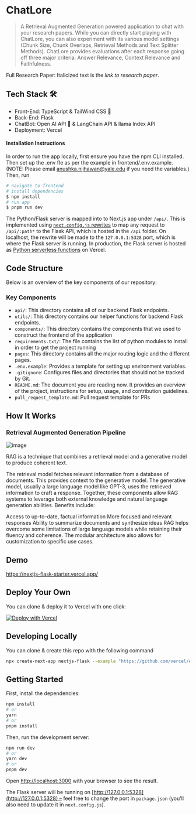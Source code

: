 
# ChatLore
> A Retrieval Augmented Generation powered application to chat with your research papers. While you can directly start playing with ChatLore, you can also experiment with its various model settings (Chunk Size, Chunk Overlaps, Retrieval Methods and Text Splitter Methods). ChatLore provides evaluations after each response going off three major criteria: Answer Relevance, Context Relevance and Faithfulness.

Full Research Paper: Italicized text is the *link to research paper*.

## Tech Stack 🛠️
- Front-End: TypeScript & TailWind CSS 🚀
- Back-End: Flask
- ChatBot: Open AI API 💬 & LangChain API & llama Index API
- Deployment: Vercel 


#### Installation Instructions 
In order to run the app locally, first ensure you have the npm CLI installed. 
Then set up the .env fle as per the example in frontend/.env.example.
(NOTE: Please email anushka.nijhawan@yale.edu if you need the variables.)
 Then, run
```bash
# navigate to frontend
# install dependencies
$ npm install
# run app
$ pnpm run dev
```

The Python/Flask server is mapped into to Next.js app under `/api/`.
This is implemented using [`next.config.js` rewrites](https://github.com/vercel/examples/blob/main/python/nextjs-flask/next.config.js) to map any request to `/api/:path*` to the Flask API, which is hosted in the `/api` folder.
On localhost, the rewrite will be made to the `127.0.0.1:5328` port, which is where the Flask server is running.
In production, the Flask server is hosted as [Python serverless functions](https://vercel.com/docs/concepts/functions/serverless-functions/runtimes/python) on Vercel.

## Code Structure
Below is an overview of the key components of our repository:

### Key Components

- `api/`: This directory contains all of our backend Flask endpoints.
- `utils/`: This directory contains our helper functions for backend Flask endpoints. 
- `components/`: This directory contains the components that we used to construct the frontend of the application
- `requirements.txt/`: The file contains the list of python modules to install in order to get the project running
- `pages`: This directory contains all the major routing logic and the different pages. 
- `.env.example`: Provides a template for setting up environment variables.
- `.gitignore`: Configures files and directories that should not be tracked by Git.
- `README.md`: The document you are reading now. It provides an overview of the project, instructions for setup, usage, and contribution guidelines.
- `pull_request_template.md`: Pull request template for PRs  


## How It Works

### Retrieval Augmented Generation Pipeline 
![image](https://github.com/snehasquasher/research-chat/assets/65848151/1bbbd3c8-d50b-4642-9ecb-5a0863e282ab)

RAG is a technique that combines a retrieval model and a generative model to produce coherent text.

The retrieval model fetches relevant information from a database of documents. This provides context to the generative model.
The generative model, usually a large language model like GPT-3, uses the retrieved information to craft a response.
Together, these components allow RAG systems to leverage both external knowledge and natural language generation abilities. Benefits include:

Access to up-to-date, factual information
More focused and relevant responses
Ability to summarize documents and synthesize ideas
RAG helps overcome some limitations of large language models while retaining their fluency and coherence. The modular architecture also allows for customization to specific use cases.


## Demo

https://nextjs-flask-starter.vercel.app/

## Deploy Your Own

You can clone & deploy it to Vercel with one click:

[![Deploy with Vercel](https://vercel.com/button)](https://vercel.com/new/clone?demo-title=Next.js%20Flask%20Starter&demo-description=Simple%20Next.js%20boilerplate%20that%20uses%20Flask%20as%20the%20API%20backend.&demo-url=https%3A%2F%2Fnextjs-flask-starter.vercel.app%2F&demo-image=%2F%2Fimages.ctfassets.net%2Fe5382hct74si%2F795TzKM3irWu6KBCUPpPz%2F44e0c6622097b1eea9b48f732bf75d08%2FCleanShot_2023-05-23_at_12.02.15.png&project-name=Next.js%20Flask%20Starter&repository-name=nextjs-flask-starter&repository-url=https%3A%2F%2Fgithub.com%2Fvercel%2Fexamples%2Ftree%2Fmain%2Fpython%2Fnextjs-flask&from=vercel-examples-repo)

## Developing Locally

You can clone & create this repo with the following command

```bash
npx create-next-app nextjs-flask --example "https://github.com/vercel/examples/tree/main/python/nextjs-flask"
```

## Getting Started

First, install the dependencies:

```bash
npm install
# or
yarn
# or
pnpm install
```

Then, run the development server:

```bash
npm run dev
# or
yarn dev
# or
pnpm dev
```

Open [http://localhost:3000](http://localhost:3000) with your browser to see the result.

The Flask server will be running on [http://127.0.0.1:5328](http://127.0.0.1:5328) – feel free to change the port in `package.json` (you'll also need to update it in `next.config.js`).
